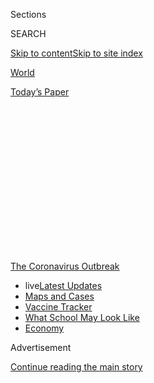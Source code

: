 <div id="app">

<div>

<div>

<div>

<div class="NYTAppHideMasthead css-1q2w90k e1suatyy0">

<div class="section css-ui9rw0 e1suatyy2">

<div class="css-eph4ug er09x8g0">

<div class="css-6n7j50">

</div>

<span class="css-1dv1kvn">Sections</span>

<div class="css-10488qs">

<span class="css-1dv1kvn">SEARCH</span>

</div>

[Skip to content](#site-content)[Skip to site
index](#site-index)

</div>

<div id="masthead-section-label" class="css-1wr3we4 eaxe0e00">

[World](https://www.nytimes3xbfgragh.onion/section/world)

</div>

<div class="css-10698na e1huz5gh0">

</div>

</div>

<div id="masthead-bar-one" class="section hasLinks css-15hmgas e1csuq9d3">

<div class="css-uqyvli e1csuq9d0">

</div>

<div class="css-1uqjmks e1csuq9d1">

</div>

<div class="css-9e9ivx">

[](https://myaccount.nytimes3xbfgragh.onion/auth/login?response_type=cookie&client_id=vi)

</div>

<div class="css-1bvtpon e1csuq9d2">

[Today’s
Paper](https://www.nytimes3xbfgragh.onion/section/todayspaper)

</div>

</div>

</div>

</div>

<div data-aria-hidden="false">

<div id="site-content" data-role="main">

<div>

<div class="css-1aor85t" style="opacity:0.000000001;z-index:-1;visibility:hidden">

<div class="css-1hqnpie">

<div class="css-epjblv">

<span class="css-17xtcya">[World](/section/world)</span><span class="css-x15j1o">|</span><span class="css-fwqvlz">Coronavirus
Live Updates: Birx Warns That U.S. Epidemic Is in a ‘New
Phase’</span>

</div>

<div class="css-k008qs">

<div class="css-1iwv8en">

<span class="css-18z7m18"></span>

<div>

</div>

</div>

<span class="css-1n6z4y">https://nyti.ms/3i13OO4</span>

<div class="css-1705lsu">

<div class="css-4xjgmj">

<div class="css-4skfbu" data-role="toolbar" data-aria-label="Social Media Share buttons, Save button, and Comments Panel with current comment count" data-testid="share-tools">

  - 
  - 
  - 
  - 
    
    <div class="css-6n7j50">
    
    </div>

  - 

</div>

</div>

</div>

</div>

</div>

</div>

<div id="NYT_TOP_BANNER_REGION" class="css-13pd83m">

<div>

<div id="styln-prism-menu-1592847958612" class="section interactive-content interactive-size-medium css-1edisqu">

<div class="css-17ih8de interactive-body">

<div id="scroll-container" class="css-1gj85ro">

[<span class="styln-title-wrap"><span class="css-1pje3qr">The
Coronavirus</span><span class="css-1pje3qr">
Outbreak</span></span>](https://www.nytimes3xbfgragh.onion/news-event/coronavirus?action=click&pgtype=Article&state=default&region=TOP_BANNER&context=storylines_menu)

  - <span class="css-kqxiym" data-emphasize="true">live</span>[Latest
    Updates](https://www.nytimes3xbfgragh.onion/2020/08/02/world/coronavirus-updates.html?action=click&pgtype=Article&state=default&region=TOP_BANNER&context=storylines_menu)
  - [Maps and
    Cases](https://www.nytimes3xbfgragh.onion/interactive/2020/us/coronavirus-us-cases.html?action=click&pgtype=Article&state=default&region=TOP_BANNER&context=storylines_menu)
  - [Vaccine
    Tracker](https://www.nytimes3xbfgragh.onion/interactive/2020/science/coronavirus-vaccine-tracker.html?action=click&pgtype=Article&state=default&region=TOP_BANNER&context=storylines_menu)
  - [What School May Look
    Like](https://www.nytimes3xbfgragh.onion/interactive/2020/07/29/us/schools-reopening-coronavirus.html?action=click&pgtype=Article&state=default&region=TOP_BANNER&context=storylines_menu)
  - [Economy](https://www.nytimes3xbfgragh.onion/live/2020/07/31/business/stock-market-today-coronavirus?action=click&pgtype=Article&state=default&region=TOP_BANNER&context=storylines_menu)

</div>

</div>

</div>

</div>

</div>

<div id="top-wrapper" class="css-1sy8kpn">

<div id="top-slug" class="css-l9onyx">

Advertisement

</div>

[Continue reading the main
story](#after-top)

<div class="ad top-wrapper" style="text-align:center;height:100%;display:block;min-height:250px">

<div id="top" class="place-ad" data-position="top" data-size-key="top">

</div>

</div>

<div id="after-top">

</div>

</div>

<div id="sponsor-wrapper" class="css-1hyfx7x">

<div id="sponsor-slug" class="css-19vbshk">

Supported by

</div>

[Continue reading the main
story](#after-sponsor)

<div id="sponsor" class="ad sponsor-wrapper" style="text-align:center;height:100%;display:block">

</div>

<div id="after-sponsor">

</div>

</div>

<div class="css-14oxmzc edomiq20">

<div class="css-40v4b6">

<span class="css-sgss5">LIVE UPDATES</span>

</div>

<span>Updated </span>

<div class="css-ki347z">

<span class="css-1656jku">Aug. 3, 2020, 2:32 a.m.
ET</span><span class="css-xwx5dt"></span>

</div>

<span class="css-1dv1kvn" data-aria-live="polite">Aug. 3, 2020, 2:32
a.m.
ET</span>

</div>

<div class="css-1vkm6nb ehdk2mb0">

# Coronavirus Live Updates: Birx Warns That U.S. Epidemic Is in a ‘New Phase’

</div>

College are preparing to welcome students back to a complicated campus
setting. India’s home minister tests positive.

<div class="css-192lewg e1oheyly0">

Right Now

Yoenis Cespedes, the Mets’ star outfielder, has opted out of the rest of
the 2020 baseball season for “Covid-related” reasons, the team
announced.

</div>

<div class="section meteredContent css-1r7ky0e" name="articleBody" itemprop="articleBody">

<div class="css-19qgada">

### Here’s what you need to know:

  - [Birx urges Americans in hot spots to consider wearing a mask at
    home if they live with someone who is especially
    vulnerable.](#link-4c637647)
  - [Scientists are worried about political influence over the U.S.
    coronavirus vaccine project.](#link-18bff79b)
  - [Will sex in a social pod be OK? Colleges prepare to welcome
    students back to a new reality.](#link-79292e3)
  - [Manila returns to lockdown after opening up leads to a
    resurgence.](#link-41ce99eb)
  - [Its outbreak untamed, Melbourne, Australia, escalates a
    lockdown.](#link-74f9a2b2)
  - [Lawmakers and White House officials remain at an impasse on a new
    relief package.](#link-1a62dbb2)
  - [Hurricane season in a pandemic: Florida is grazed by a tropical
    storm as virus cases surge.](#link-479653b6)

</div>

<div class="css-79elbk" data-testid="photoviewer-wrapper">

<div class="css-z3e15g" data-testid="photoviewer-wrapper-hidden">

</div>

<div class="css-1a48zt4 ehw59r15" data-testid="photoviewer-children">

![<span class="css-16f3y1r e13ogyst0" data-aria-hidden="true">Dr.
Deborah L. Birx. “What we are seeing today is different from March and
April,” she said on the CNN program “State of the Union” on Sunday. “It
is extraordinarily
widespread.”</span><span class="css-cnj6d5 e1z0qqy90" itemprop="copyrightHolder"><span class="css-1ly73wi e1tej78p0">Credit...</span><span>Michael
A. McCoy for The New York
Times</span></span>](https://static01.graylady3jvrrxbe.onion/images/2020/08/02/business/02virus-briefing-birz/merlin_173957070_557fcd4f-d678-4732-b872-17a4142a718a-articleLarge.jpg?quality=75&auto=webp&disable=upscale)

</div>

</div>

<div class="css-1fanzo5 StoryBodyCompanionColumn">

<div class="css-53u6y8">

## 

<div id="link-4c637647" class="css-105iojl">

</div>

<div>

<span height="1"></span>

</div>

Birx urges Americans in hot spots to consider wearing a mask at home if
they live with someone who is especially vulnerable.

Dr. Deborah L. Birx, the Trump administration’s coronavirus coordinator,
said on the CNN program “State of the Union” on Sunday that the country
is in a “new phase” of the coronavirus pandemic, and that it is much
more extensive than the spring outbreaks in major cities like New York
and Seattle.

She recommended that people living in communities where cases are
surging consider wearing a mask at home if they live with someone who is
especially vulnerable because of age or underlying medical conditions.

“What we are seeing today is different from March and April. It is
extraordinarily widespread,” Dr. Birx said, adding that rural areas have
not been spared. “So everybody who lives in a rural area, you are not
immune.”

She emphasized the significance of asymptomatic transmission. “If you
have an outbreak in your rural area or in your city, you need to really
consider wearing a mask at home, assuming that you’re positive if you
have individuals in your household with co-morbidities,” she said.

</div>

</div>

<div class="css-1fanzo5 StoryBodyCompanionColumn">

<div class="css-53u6y8">

Both she and Adm. Brett Giroir, an assistant secretary at the Department
of Health and Human Services, emphasized the importance of mask wearing,
hand washing and avoiding crowds. On the NBC program “Meet the Press,”
Admiral Giroir said some of the efforts seemed to be helping in recent
weeks to reduce the number of cases in Arizona and some other states
that have been hard hit this summer.

He repeatedly returned to mask wearing as perhaps the most effective
preventive measure in communities experiencing an outbreak. “Wearing a
mask is incredibly important, but we have to have like 85 or 90 percent
of individuals wearing a mask and avoiding crowds,” he said. Those
percentages, he said, give “you the same outcome as a complete
shutdown.”

Asked if he was recommending a national mask mandate, Admiral Giroir
said, “The public health message is we’ve got to have mask wearing.” He
added: “If we don’t do that, and if we don’t limit the indoor crowded
spaces, the virus will continue to run.”

Dr. Ashish Jha, the director of the Harvard Global Health Institute,
said on CNN that in many areas where cases are surging, the availability
of tests was badly lagging. “In 18, 20 states, the number of tests being
done is actually falling and falling because our testing system is under
such strain that we just can’t even deliver the test today that we were
doing two weeks ago. That’s very concerning because when cases are
rising, and your number of tests are falling, that’s a recipe for
disaster,” he said.

Admiral Giroir defended the nation’s testing program, noting it has been
increased exponentially in recent months. He said that both testing and
[contact
tracing](https://www.nytimes3xbfgragh.onion/2020/07/31/health/covid-contact-tracing-tests.html)
were crucial responses, but not particularly helpful in large,
communitywide outbreaks.

</div>

</div>

<div class="css-1fanzo5 StoryBodyCompanionColumn">

<div class="css-53u6y8">

He was also asked about the president’s endorsement [of the
anti-malarial drug
hydroxychloroquine](https://www.nytimes3xbfgragh.onion/2020/07/28/technology/virus-video-trump.html)
as a treatment for the virus. He discounted its utility, citing results
from several recent clinical trials that showed no benefit.

“At this point in time we don’t recommend that as a treatment,” he said.
“There’s no evidence to show that it is.”

</div>

</div>

<div>

</div>

<div class="css-1fanzo5 StoryBodyCompanionColumn">

<div class="css-53u6y8">

## 

<div id="link-18bff79b" class="css-105iojl">

</div>

<div>

<span height="1"></span>

</div>

Scientists are worried about political influence over the U.S.
coronavirus vaccine
project.

</div>

</div>

<div class="css-79elbk" data-testid="photoviewer-wrapper">

<div class="css-z3e15g" data-testid="photoviewer-wrapper-hidden">

</div>

<div class="css-1a48zt4 ehw59r15" data-testid="photoviewer-children">

<div class="css-1xdhyk6 erfvjey0">

<span class="css-1ly73wi e1tej78p0">Image</span>

<div class="css-zjzyr8">

<div data-testid="lazyimage-container" style="height:257.77777777777777px">

</div>

</div>

</div>

<span class="css-16f3y1r e13ogyst0" data-aria-hidden="true">President
Trump has been relentlessly promoting the administration’s vaccine
efforts, including during an appearance at a biotechnology laboratory in
North Carolina last
week.</span><span class="css-cnj6d5 e1z0qqy90" itemprop="copyrightHolder"><span class="css-1ly73wi e1tej78p0">Credit...</span><span>Anna
Moneymaker for The New York Times</span></span>

</div>

</div>

<div class="css-1fanzo5 StoryBodyCompanionColumn">

<div class="css-53u6y8">

In April, with hospitals overwhelmed and much of the United States in
lockdown, the Department of Health and Human Services produced a
presentation for the White House arguing that rapid development of a
[coronavirus
vaccine](https://www.nytimes3xbfgragh.onion/interactive/2020/science/coronavirus-vaccine-tracker.html)
was the best hope to control the pandemic.

“DEADLINE: Enable broad access to the public by October 2020,” the first
slide read, with the date in bold.

Given that it typically takes years to develop a vaccine, the timetable
for the initiative, called [Operation Warp
Speed](https://www.nytimes3xbfgragh.onion/2020/04/29/us/politics/trump-coronavirus-vaccine-operation-warp-speed.html),
was incredibly ambitious. With tens of thousands dying and tens of
millions out of work, the crisis demanded an all-out public-private
response, with the government supplying billions of dollars to
pharmaceutical and biotechnology companies, providing logistical support
and cutting through red tape.

</div>

</div>

<div class="css-1fanzo5 StoryBodyCompanionColumn">

<div class="css-53u6y8">

It escaped no one that the proposed deadline also intersected nicely
with President Trump’s need to curb the virus before the election in
November.

The ensuing race for a vaccine — in the middle of a campaign in which
the president’s handling of the pandemic is the key issue after he has
spent his time in office [undermining
science](https://www.nytimes3xbfgragh.onion/2020/04/28/climate/trump-coronavirus-climate-science.html)
and [the expertise of the federal
bureaucracy](https://www.nytimes3xbfgragh.onion/2020/07/09/climate/trump-hurricane-dorian-noaa.html)
— is now testing the system set up to ensure safe and effective drugs to
a degree never before seen.

Under [constant pressure from a White House anxious for good
news](https://www.nytimes3xbfgragh.onion/2020/08/02/us/politics/coronavirus-vaccine.html)
and a public desperate for a silver bullet to end the crisis, the
government’s researchers are fearful of political intervention in the
coming months and are struggling to ensure that the government maintains
the right balance between speed and rigorous regulation, according to
interviews with administration officials, federal scientists and outside
experts.

</div>

</div>

<div>

</div>

<div class="css-1fanzo5 StoryBodyCompanionColumn">

<div class="css-53u6y8">

## 

<div id="link-79292e3" class="css-105iojl">

</div>

<div>

<span height="1"></span>

</div>

Will sex in a social pod be OK? Colleges prepare to welcome students
back to a new
reality.

</div>

</div>

<div class="css-79elbk" data-testid="photoviewer-wrapper">

<div class="css-z3e15g" data-testid="photoviewer-wrapper-hidden">

</div>

<div class="css-1a48zt4 ehw59r15" data-testid="photoviewer-children">

<div class="css-1xdhyk6 erfvjey0">

<span class="css-1ly73wi e1tej78p0">Image</span>

<div class="css-zjzyr8">

<div data-testid="lazyimage-container" style="height:257.77777777777777px">

</div>

</div>

</div>

<span class="css-16f3y1r e13ogyst0" data-aria-hidden="true">Students
moving into North Carolina State University in Raleigh, N.C., on
Friday.</span><span class="css-cnj6d5 e1z0qqy90" itemprop="copyrightHolder"><span class="css-1ly73wi e1tej78p0">Credit...</span><span>Gerry
Broome/Associated Press</span></span>

</div>

</div>

<div class="css-1fanzo5 StoryBodyCompanionColumn">

<div class="css-53u6y8">

As many U.S. colleges plan to welcome back students this month, they
face challenges unlike any other industry — containing the coronavirus
among a young, carefree population that not only studies together, but
also lives together, parties together and, if decades of history are any
guide, sleeps together.

It will be a complex endeavor requiring far more than just the
reconfiguring of dorm rooms and cafeterias. It also involves coronavirus
testing programs capable of serving communities the size of small cities
and the enforcement of codes of conduct among students not eager to be
policed.

</div>

</div>

<div class="css-1fanzo5 StoryBodyCompanionColumn">

<div class="css-53u6y8">

Colleges are mapping strategies as varied as the contrasting Covid
regulations enacted by the states, and the efforts could add more than
$70 billion to the budgets of the nation’s 5,000 colleges.

Yet administrators say giving students at least a taste of college life
is worth it, if done in a safe way. Whether those constituents agree is
an open question, and complaints about tuition have led a growing number
of schools to offer rebates.

In one of the more elaborate plans, the University of California,
Berkeley, will test all residential **** students within 24 hours of
their arrival. After that, everyone living on campus will be tested
twice a month if its test proves accurate enough.

But Cornell College in Iowa, with only 1,000 students, is counting on
its humble health center and county health department to do its testing.
Small schools in similar situations are finding themselves at the mercy
of private labs that can take two weeks to deliver results, making
results almost meaningless.

It is still possible that the frantic planning will come to naught.

</div>

</div>

<div>

</div>

<div class="css-1fanzo5 StoryBodyCompanionColumn">

<div class="css-53u6y8">

## 

<div id="link-41ce99eb" class="css-105iojl">

</div>

<div>

<span height="1"></span>

</div>

Manila returns to lockdown after opening up leads to a
resurgence.

</div>

</div>

<div class="css-79elbk" data-testid="photoviewer-wrapper">

<div class="css-z3e15g" data-testid="photoviewer-wrapper-hidden">

</div>

<div class="css-1a48zt4 ehw59r15" data-testid="photoviewer-children">

<div class="css-1xdhyk6 erfvjey0">

<span class="css-1ly73wi e1tej78p0">Image</span>

<div class="css-zjzyr8">

<div data-testid="lazyimage-container" style="height:257.77777777777777px">

</div>

</div>

</div>

<span class="css-16f3y1r e13ogyst0" data-aria-hidden="true">A testing
facility in Quezon City, northeast of Manila in the Philippines last
week.</span><span class="css-cnj6d5 e1z0qqy90" itemprop="copyrightHolder"><span class="css-1ly73wi e1tej78p0">Credit...</span><span>Mark
R Cristino/EPA, via Shutterstock</span></span>

</div>

</div>

<div class="css-1fanzo5 StoryBodyCompanionColumn">

<div class="css-53u6y8">

President Rodrigo Duterte of the Philippines on Sunday ordered Manila
and nearby suburban areas to re-enter lockdown for two weeks as the
health department reported 5,032 new cases.

</div>

</div>

<div class="css-1fanzo5 StoryBodyCompanionColumn">

<div class="css-53u6y8">

Group gatherings were prohibited, and the population was advised to stay
home. Public transportation was halted, domestic flights and
inter-island ferries remained suspended, and the government encouraged
biking. Schools will remain shut.

Infections spiked after the government eased lockdown rules and
gradually opened up in an effort to jump start the economy. But instead
of managing the numbers, it has resulted in grim results, with hospitals
overwhelmed and doctors warning they were reaching a breaking point. In
an appeal to the government on Saturday, the Philippine College of
Physicians, the country’s main organization of doctors, warned that the
health system “has been overwhelmed.”

This came shortly after Manila’s city government ordered the temporary
closure of its two hospitals, citing the growing number of health care
staff members who have been infected. It said that the city’s health
care workers are burned out “with the seemingly endless number of
patients trooping to our hospitals for emergency care and admission.”

Total cases in the country now stand at 103,185, with 2,059 deaths.

Mr. Duterte told officials to “strictly enforce the quarantine,
especially the lockdown.”

“I have heard the call of different groups from the medical community
for a two-week enhanced community quarantine in mega Manila,” he said.
“I fully understand why your health workers would like to ask for such
a timeout period. They have been in the front lines for months and are
exhausted.”

global roundup

## 

<div id="link-74f9a2b2" class="css-105iojl">

</div>

<div>

<span height="1"></span>

</div>

Its outbreak untamed, Melbourne, Australia, escalates a lockdown.

</div>

</div>

![<span class="css-16f3y1r e13ogyst0">Premier Daniel Andrews of
Victoria, Australia, said that starting on Sunday, residents in the
metropolitan Melbourne area will be under curfew from 8 p.m. to 5
a.m.</span><span class="css-cch8ym"><span class="css-1dv1kvn">Credit</span><span class="css-cnj6d5 e1z0qqy90" itemprop="copyrightHolder"><span class="css-1ly73wi e1tej78p0">Credit...</span><span>William
West/Agence France-Presse — Getty
Images</span></span></span>](https://static01.graylady3jvrrxbe.onion/images/2020/08/02/world/02virus-briefing-melbourne/merlin_175141296_dccccb19-1179-4660-a45f-369462798c5f-videoSixteenByNine3000.jpg)

<div class="css-1fanzo5 StoryBodyCompanionColumn">

<div class="css-53u6y8">

Officials in Melbourne, Australia’s second-largest city, announced
stricter measures on Sunday in an effort to stem a coronavirus outbreak
that is raging despite a lockdown that began four weeks ago.

</div>

</div>

<div class="css-1fanzo5 StoryBodyCompanionColumn">

<div class="css-53u6y8">

For six weeks starting on Sunday, residents of metropolitan Melbourne
will be under curfew from 8 p.m. to 5 a.m. except for purposes of work
or giving and receiving care.

As under the current lockdown, permitted reasons for leaving the house
include: shopping for essential goods and services; medical care and
caregiving; and necessary exercise, work and study. Food shopping is
limited to one person per household per day, and outdoor exercise is
limited to one hour per person per day, both within about three miles of
home. Public gatherings are limited to two people, including household
members.

In explaining the new measures, Premier Daniel Andrews said the high
rate of community transmission, including 671 new cases reported in the
state of Victoria on Sunday, suggested that the virus was more
widespread than had been known.

“You’ve got to err on the side of caution and go further and go harder,”
he said.

Victoria has had 11,557 confirmed cases, almost all of them in
metropolitan Melbourne, and 123 deaths.

Here is what else is happening around the world:

  - **Kosovo**’s prime minister Avdullah Hoti said on Sunday he has
    contracted Covid-19 and will self-isolate at home for two weeks,
    [Reuters
    reports](https://www.reuters.com/article/us-health-coronavirus-kosovo-primeminist/kosovo-prime-minister-says-he-has-covid-19-idUSKBN24Y0ON).
    “I have no signs, except a very easy cough,” [he wrote on
    Facebook](https://www.facebookcorewwwi.onion/avdullah.hoti/posts/3508635622531100).
    He said he will be “in isolation” for two weeks and “fulfill my
    obligations from home.”

  - Many **Ethiopians** who found work in other parts of Africa or in
    the Persian Gulf before the pandemic are [heading home unemployed
    and possibly
    infected](https://www.nytimes3xbfgragh.onion/2020/08/01/world/africa/ethiopian-migrant-workers-coronavirus.html?action=click&module=RelatedLinks&pgtype=Article)
    with the virus, representing a major strain on Ethiopia’s fragile
    health system. More than 30,000 laborers have re-entered Ethiopia
    since mid-March. Of those, at least 927 had the virus, according to
    the government, though that figure has not been updated in over a
    month and is almost certainly an undercount.

  - India’s biggest film star, **Amitabh Bachchan**, was discharged from
    the hospital on Sunday after recovering from Covid-19, and the
    country’s powerful home minister, Amit Shah, announced that he
    tested positive. Mr. Bachchan, 77, was hospitalized for three weeks.
    His son, Abhishek Bachchan, also a movie star, remains in the
    hospital. Mr. Shah announced on Twitter on Sunday he tested
    positive. The announcement came one day after his government allowed
    the reopening of hotels and weekly markets in New Delhi, one of the
    worst-hit regions in the country.

## 

<div id="link-1a62dbb2" class="css-105iojl">

</div>

<div>

<span height="1"></span>

</div>

Lawmakers and White House officials remain at an impasse on a new relief
package.

</div>

</div>

<div class="css-79elbk" data-testid="photoviewer-wrapper">

<div class="css-z3e15g" data-testid="photoviewer-wrapper-hidden">

</div>

<div class="css-1a48zt4 ehw59r15" data-testid="photoviewer-children">

<div class="css-1xdhyk6 erfvjey0">

<span class="css-1ly73wi e1tej78p0">Image</span>

<div class="css-zjzyr8">

<div data-testid="lazyimage-container" style="height:257.77777777777777px">

</div>

</div>

</div>

<span class="css-16f3y1r e13ogyst0" data-aria-hidden="true">Members of
the Army oversaw a drive-through coronavirus testing site in Opelousas,
La., on
Thursday.</span><span class="css-cnj6d5 e1z0qqy90" itemprop="copyrightHolder"><span class="css-1ly73wi e1tej78p0">Credit...</span><span>William
Widmer for The New York Times</span></span>

</div>

</div>

<div class="css-1fanzo5 StoryBodyCompanionColumn">

<div class="css-53u6y8">

With coronavirus cases soaring across the United States, the debate in
Washington over a [new relief
package](https://www.nytimes3xbfgragh.onion/2020/07/28/us/politics/coronavirus-relief-bills-house-senate.html)
to help people and businesses weather the crisis is set to take center
stage in the coming week, and negotiators were meeting over the weekend
in hopes of making progress on a deal.

“The president’s determined to spend what we need to spend,” said Steven
Mnuchin, the Treasury secretary, speaking on the ABC program “This
Week.” “We’re acting very quickly now.”

</div>

</div>

<div class="css-1fanzo5 StoryBodyCompanionColumn">

<div class="css-53u6y8">

Unemployment benefits lapsed this week for tens of millions of people,
but officials have struggled to agree over new aid. Mr. Mnuchin’s
remarks came after he and Mark Meadows, the White House chief of staff,
met with top congressional Democrats in a rare Saturday meeting on
Capitol Hill.

Speaker Nancy Pelosi, who hosted the meeting with Senator Chuck Schumer
of New York, said that staff members would meet on Sunday and that the
main negotiators would convene again on Monday. They called the
discussion on Saturday productive but said that the sides remained far
apart on several matters.

“We must defeat this virus, and that’s one of the points that we still
have not come to any agreement on,” Ms. Pelosi said, speaking on [“This
Week.”](https://abcnews.go.com/ThisWeek/video/speaker-house-nancy-pelosi-72130729)
(Mr. Mnuchin, appearing afterward, refuted the suggestion that the
administration is not invested in defeating the virus.)

At issue is [the gap between the latest relief
packages](https://www.nytimes3xbfgragh.onion/2020/07/28/us/politics/coronavirus-relief-bills-house-senate.html)
put forward by Democrats and Republicans.

A $1 trillion proposal issued by Senate Republicans and administration
officials last week includes cutting by two-thirds the $600-per-week
unemployment payments that workers had received since April and
providing tax cuts and liability protections for businesses.

A $3 trillion relief package approved by House Democrats in May includes
an extension of the jobless aid, nearly $200 billion for rental
assistance and mortgage relief, $3.6 billion to bolster election
security and additional aid for food assistance.

</div>

</div>

<div>

</div>

<div class="css-1fanzo5 StoryBodyCompanionColumn">

<div class="css-53u6y8">

U.S. Roundup

## 

<div id="link-479653b6" class="css-105iojl">

</div>

<div>

<span height="1"></span>

</div>

Hurricane season in a pandemic: Florida is grazed by a tropical storm as
virus cases
surge.

</div>

</div>

<div class="css-79elbk" data-testid="photoviewer-wrapper">

<div class="css-z3e15g" data-testid="photoviewer-wrapper-hidden">

</div>

<div class="css-1a48zt4 ehw59r15" data-testid="photoviewer-children">

<div class="css-1xdhyk6 erfvjey0">

<span class="css-1ly73wi e1tej78p0">Image</span>

<div class="css-zjzyr8">

<div data-testid="lazyimage-container" style="height:257.77777777777777px">

</div>

</div>

</div>

<span class="css-16f3y1r e13ogyst0" data-aria-hidden="true">Tropical
Storm Isaias approaching Palm Beach, Fla., on
Sunday.</span><span class="css-cnj6d5 e1z0qqy90" itemprop="copyrightHolder"><span class="css-1ly73wi e1tej78p0">Credit...</span><span>Saul
Martinez for The New York Times</span></span>

</div>

</div>

<div class="css-1fanzo5 StoryBodyCompanionColumn">

<div class="css-53u6y8">

Virus-battered Florida is confronting a new challenge: Tropical Storm
Isaias, which is whipping the coast with high winds and creating the
risk of flash flooding as it makes its way up the East Coast.

</div>

</div>

<div class="css-1fanzo5 StoryBodyCompanionColumn">

<div class="css-53u6y8">

At 2 p.m. Eastern time, the center of the storm was about 30 miles
offshore, east of Port St. Lucie, Fla., and was moving north-northwest
at about eight miles an hour, according to the [National Hurricane
Center](https://www.nhc.noaa.gov/text/refresh/MIATCPAT4+shtml/020856.shtml?).<span class="css-8l6xbc evw5hdy0">
</span>

Isaias — which is written Isaías in Spanish and pronounced ees-ah-EE-ahs
— had clobbered the Bahamas with hurricane conditions on Saturday after
hitting parts of Puerto Rico and the Dominican Republic. As it advances
northward, the center of the storm is<span class="css-8l6xbc evw5hdy0">
</span>skirting close to the coast of Florida without making landfall so
far, but its track is likely to bring it ashore in the Carolinas early
in the week.<span class="css-8l6xbc evw5hdy0"> </span>

Complicating the emergency response to the storm, reported coronavirus
cases continue to rise sharply in Florida, Georgia and the Carolinas,
and health officials have warned that their health care systems could be
strained beyond capacity. To avoid virus exposure in shelters, the first
choice is for coastal residents in homes vulnerable to flooding to stay
with relatives or friends farther inland, being careful to wear masks
and remain socially distant.

“Because of Covid, we feel that you are safer at home,” said Bill
Johnson, the emergency management director for Palm Beach County.
“Shelters should be considered your last resort.”

Here is what else is happening around the country:

  - Lord & Taylor, the floundering department store company, on Sunday
    became the latest retailer to [file for bankruptcy
    protection](https://www.nytimes3xbfgragh.onion/2020/08/02/business/Lord-and-Taylor-Bankruptcy.html)
    as the coronavirus outbreak accelerates the demise of teetering
    chains. Lord & Taylor and parent company Le Tote said in a filing on
    Sunday that they operated 38 locations, which had been temporarily
    closed since March 2020, and that they had about 651 employees.

  - The two owners of the Liberty Belle, a party boat, [were arrested on
    Saturday
    night](https://www.nytimes3xbfgragh.onion/2020/08/02/nyregion/liberty-belle-illegal-party.html)
    after it was used that day to host an event with more than 170
    guests, violating state and local social-distancing rules, according
    to the New York Sheriff’s office. State officials in recent weeks
    have increasingly cracked down on bars and other businesses that
    violate social-distancing and other safety measures. Dozens of
    businesses have had their liquor licenses suspended.

  - Five months after the coronavirus engulfed New York City, subway
    ridership is 20 percent of pre-pandemic levels, even as the city has
    largely contained the virus and reopened some businesses. But public
    transportation may not be as risky as New Yorkers believed. There
    has been no notable superspreader event linked to mass transit,
    according to a survey of transportation agencies [conducted by The
    New York
    Times](https://www.nytimes3xbfgragh.onion/2020/08/02/nyregion/nyc-subway-coronavirus-safety.html).

</div>

</div>

<div>

</div>

<div class="css-1fanzo5 StoryBodyCompanionColumn">

<div class="css-53u6y8">

## 

<div id="link-709fc51d" class="css-105iojl">

</div>

<div>

<span height="1"></span>

</div>

A Fed president endorses strict lockdowns to avoid “many more job losses
and many more
bankruptcies.”

</div>

</div>

<div class="css-79elbk" data-testid="photoviewer-wrapper">

<div class="css-z3e15g" data-testid="photoviewer-wrapper-hidden">

</div>

<div class="css-1a48zt4 ehw59r15" data-testid="photoviewer-children">

<div class="css-1xdhyk6 erfvjey0">

<span class="css-1ly73wi e1tej78p0">Image</span>

<div class="css-zjzyr8">

<div data-testid="lazyimage-container" style="height:257.77777777777777px">

</div>

</div>

</div>

<span class="css-16f3y1r e13ogyst0" data-aria-hidden="true">Pedestrians
in Las Vegas, where restrictions have been
eased.</span><span class="css-cnj6d5 e1z0qqy90" itemprop="copyrightHolder"><span class="css-1ly73wi e1tej78p0">Credit...</span><span>Bridget
Bennett for The New York Times</span></span>

</div>

</div>

<div class="css-1fanzo5 StoryBodyCompanionColumn">

<div class="css-53u6y8">

A top economic official and the governor of Arkansas used appearances on
the Sunday talk shows to discuss the financial toll of the virus as it
rages through much of the country.

Neel Kashkari, the president of the Federal Reserve Bank of Minneapolis,
argued that it would be better for the economy if the United States
instituted strict lockdown policies for a month to six weeks to stop the
spread of the virus.

If the country cannot control the spread, “we’re going to have
flare-ups, lockdowns and a very halting recovery with many more job
losses and many more bankruptcies,” Mr. Kashkari said on the CBS program
“Face the Nation” on Sunday.

“If we were to lock down hard for a month or six weeks, we could get the
case count down, so that our testing and our contact tracing was
actually enough to control it,” he said. “If we don’t do that, and we
have this raging virus spreading throughout the country with flare-ups
and local lockdowns for the next year or two, which is entirely
possible, we’re going to see many, many more business bankruptcies.”

He also said that given the low cost of issuing debt, the government has
room to spend to support the American economy.

“Congress should use this opportunity to support the American people,
and the American economy,” he said. “If we get the economy growing, we
will be able to pay off the debt.”

His argument for a longer shutdown stands in contrast to others’ views.
On the CNN program “State of the Union,” Gov. Asa Hutchinson of Arkansas
defended his decision not to impose a statewide stay-at-home order
earlier this year. Mr. Hutchinson emphasized the economic ramifications
of extended shutdowns.

</div>

</div>

<div class="css-1fanzo5 StoryBodyCompanionColumn">

<div class="css-53u6y8">

“We’ve got to take on two emergencies here,” he said. “One is our virus,
the other is the economy.”

## 

<div id="link-427c6eea" class="css-105iojl">

</div>

<div>

<span height="1"></span>

</div>

High-fiving and spitting: Major League Baseball has an outbreak. The
commissioner wants players to
behave.

</div>

</div>

<div class="css-79elbk" data-testid="photoviewer-wrapper">

<div class="css-z3e15g" data-testid="photoviewer-wrapper-hidden">

</div>

<div class="css-1a48zt4 ehw59r15" data-testid="photoviewer-children">

<div class="css-1xdhyk6 erfvjey0">

<span class="css-1ly73wi e1tej78p0">Image</span>

<div class="css-zjzyr8">

<div data-testid="lazyimage-container" style="height:257.77777777777777px">

</div>

</div>

</div>

<span class="css-16f3y1r e13ogyst0" data-aria-hidden="true">Mets players
Pete Alonso and Michael Conforto high fived after their victory over the
Boston Red Sox last
week.</span><span class="css-cnj6d5 e1z0qqy90" itemprop="copyrightHolder"><span class="css-1ly73wi e1tej78p0">Credit...</span><span>Adam
Glanzman/Getty Images</span></span>

</div>

</div>

<div class="css-1fanzo5 StoryBodyCompanionColumn">

<div class="css-53u6y8">

Amid a slow but steady stream of new coronavirus cases, the Major League
Baseball season becoming more precarious seemingly by the day.

Then on Saturday the league’s commissioner issued a rallying cry. “We
are playing,” Rob Manfred told ESPN. “The players need to be better, but
I am not a quitter in general and there is no reason to quit now. We
have had to be fluid, but it is manageable.”

Players on many teams have been spotted high-fiving or spitting or
getting too close too often in the dugout — all in violation of the
manual.

And already, 20 cases among the Miami Marlins and six among the St.
Louis Cardinals less than two weeks into the season have wreaked havoc
on the schedules of eight teams. It also raised questions about M.L.B.’s
protocols.

In saying the games would go on, Manfred thrust the onus on the players.

Kathleen Bachynski, an assistant professor of public health at
Muhlenberg College, [took
issue](https://twitter.com/bachyns/status/1289665507117772800) with
Manfred’s comments, writing on Twitter that the virus thrives “when
people insist on sticking with a poor plan to the bitter end.”

In a phone interview, Dr. Bachynski said “the responsibility has to be
on the league to provide safe conditions to play in.”

</div>

</div>

<div class="css-1fanzo5 StoryBodyCompanionColumn">

<div class="css-53u6y8">

Four players announced they would not play this season since the
Marlin’s outbreak; a dozen players opted out of the season before
opening day.

On Sunday, Mets outfielder [Yoenis Cespedes opted
out](https://www.nytimes3xbfgragh.onion/2020/08/02/sports/baseball/Yoenis-cespedes-opt-out-rule.html)
of the rest of the 2020 Major League Baseball season for “Covid-related”
reasons, Brodie Van Wagenen, the team’s general manager, announced
Sunday afternoon. The announcement came after Cespedes had failed to
show up on Sunday for the Mets’ game in Atlanta against the
Braves.<span class="css-8l6xbc evw5hdy0"> </span>

</div>

</div>

<div>

</div>

<div class="css-1fanzo5 StoryBodyCompanionColumn">

<div class="css-53u6y8">

## 

<div id="link-5c7ebb6d" class="css-105iojl">

</div>

<div>

<span height="1"></span>

</div>

Russia has set a mass vaccination for October after a shortened
trial.

</div>

</div>

<div class="css-79elbk" data-testid="photoviewer-wrapper">

<div class="css-z3e15g" data-testid="photoviewer-wrapper-hidden">

</div>

<div class="css-1a48zt4 ehw59r15" data-testid="photoviewer-children">

<div class="css-1xdhyk6 erfvjey0">

<span class="css-1ly73wi e1tej78p0">Image</span>

<div class="css-zjzyr8">

<div data-testid="lazyimage-container" style="height:257.77777777777777px">

</div>

</div>

</div>

<span class="css-16f3y1r e13ogyst0" data-aria-hidden="true">Russia is
one of a number of countries rushing to develop and administer a
vaccine, and it is determined to get there
first.</span><span class="css-cnj6d5 e1z0qqy90" itemprop="copyrightHolder"><span class="css-1ly73wi e1tej78p0">Credit...</span><span>Sechenov
Medical University Press Office, via Getty Images</span></span>

</div>

</div>

<div class="css-1fanzo5 StoryBodyCompanionColumn">

<div class="css-53u6y8">

[Russia plans to launch a nationwide vaccination
campaign](https://www.nytimes3xbfgragh.onion/2020/08/02/world/europe/russia-trials-vaccine-October.html)
in October with a coronavirus vaccine that has yet to complete clinical
trials, raising international concern about the methods the country is
using to compete in the global race to inoculate the public.

The minister of health, Mikhail Murashko, said Saturday that the plan
was to begin by vaccinating teachers and health care workers. He also
[told the RIA](https://ria.ru/20200801/1575248763.html) state news
agency that amid accelerated testing, the laboratory that developed the
vaccine was already seeking regulatory approval for it.

Russia is one of a number of countries rushing to develop and administer
a vaccine, and it is determined to get there first.

</div>

</div>

<div class="css-1fanzo5 StoryBodyCompanionColumn">

<div class="css-53u6y8">

Not only would a vaccine help alleviate a worldwide health crisis that
has killed more than 680,000 people and badly wounded the global
economy, it would also become a symbol of national pride and a valuable
propaganda tool for the country that produces it. It could be a
lucrative commodity, as well.

“I do hope that the Chinese and the Russians are actually testing the
vaccine before they are administering the vaccine to anyone,” Dr.
Anthony Fauci, director of the National Institute of Allergy and
Infectious Diseases in the United States, warned a congressional hearing
on Friday.

A Russian regulatory agency is expected to approve that vaccine for the
October campaign by mid-August, far earlier than timelines suggested by
Western regulators, who have often said a vaccine would become available
no sooner than the end of the year.

But with limited transparency in the Russian program, separating the
science from the politics and propaganda could prove impossible. Critics
have already drawn attention to Russia’s tradition of cutting corners in
research on other pharmaceutical products and accusations of
intellectual property theft.

</div>

</div>

<div>

</div>

<div class="css-1fanzo5 StoryBodyCompanionColumn">

<div class="css-53u6y8">

## 

<div id="link-61ba9d7" class="css-105iojl">

</div>

<div>

<span height="1"></span>

</div>

Slickers? Face masks? What to do if you’re caught in the rain during the
pandemic.

</div>

</div>

<div class="css-79elbk" data-testid="photoviewer-wrapper">

<div class="css-z3e15g" data-testid="photoviewer-wrapper-hidden">

</div>

<div class="css-1a48zt4 ehw59r15" data-testid="photoviewer-children">

<div class="css-1xdhyk6 erfvjey0">

<span class="css-1ly73wi e1tej78p0">Image</span>

<div class="css-zjzyr8">

<div data-testid="lazyimage-container" style="height:250.04444444444442px">

</div>

</div>

</div>

<span class="css-16f3y1r e13ogyst0" data-aria-hidden="true">People
wearing masks during a storm in Nagaland, India, in
July.</span><span class="css-cnj6d5 e1z0qqy90" itemprop="copyrightHolder"><span class="css-1ly73wi e1tej78p0">Credit...</span><span>Yirmiyan
Arthur/Associated Press</span></span>

</div>

</div>

<div class="css-1fanzo5 StoryBodyCompanionColumn">

<div class="css-53u6y8">

As the coronavirus has resurged in many parts of the country in recent
weeks, experts and politicians alike have implored people to protect
themselves and others by wearing a face mask in public.

</div>

</div>

<div class="css-1fanzo5 StoryBodyCompanionColumn">

<div class="css-53u6y8">

Does that apply when you have to be out in the gusting wind and driving
rain of a tropical storm like Isaias? Our health columnist Tara
Parker-Pope says, probably not: Face masks [aren’t as
effective](https://www.nursingtimes.net/clinical-archive/infection-control/the-effectiveness-of-surgical-face-masks-what-the-literature-shows-30-09-2003/)
when they are wet.

For one thing, it’s much harder to breathe through a wet mask than a dry
one, Ms. Parker-Pope notes. And on top of that, a moist or wet mask
doesn’t filter as well as a dry mask. The Centers for Disease Control
and Prevention, which recommends mask-wearing in general, says they
[should not be worn when doing things that may get the mask
wet.<span class="css-8l6xbc evw5hdy0">
</span>](https://www.cdc.gov/coronavirus/2019-ncov/prevent-getting-sick/cloth-face-cover-guidance.html)

It doesn’t take a tropical storm to drench a mask, of course. They can
become soaked with condensation from your breath or sweat from your
face, and some people think of wetting them deliberately to cool off in
hot weather. But the harm done is the same, wherever the moisture comes
from.<span class="css-8l6xbc evw5hdy0"> </span>

A paper surgical mask that gets soaked should probably be discarded, Ms.
Parker-Pope advises, but a cloth mask can be washed, dried and reused.

If rain is coming down in buckets, social distancing is not likely to be
a problem, and any viral particles exhaled by an infected person
probably would be quickly diluted by gusting wind and rain. So there is
little need to wear a mask out in a rainstorm, Ms. Parker-Pope
notes:<span class="css-8l6xbc evw5hdy0"> </span>“In fact, you should
take it off and keep it dry, so if you need to duck into a store to wait
out the storm, you have a dry mask to wear
indoors.”<span class="css-8l6xbc evw5hdy0"> </span>

## 

<div id="link-29ebe0c7" class="css-105iojl">

</div>

<div>

<span height="1"></span>

</div>

Scientists study whether people with the virus can infect bats and other
wildlife.

</div>

</div>

<div class="css-79elbk" data-testid="photoviewer-wrapper">

<div class="css-z3e15g" data-testid="photoviewer-wrapper-hidden">

</div>

<div class="css-1a48zt4 ehw59r15" data-testid="photoviewer-children">

<div class="css-1xdhyk6 erfvjey0">

<span class="css-1ly73wi e1tej78p0">Image</span>

<div class="css-zjzyr8">

<div data-testid="lazyimage-container" style="height:257.77777777777777px">

</div>

</div>

</div>

<span class="css-16f3y1r e13ogyst0" data-aria-hidden="true">A recent
paper tracing the genetic lineage of the virus found evidence that it
probably evolved in bats into its current
form.</span><span class="css-cnj6d5 e1z0qqy90" itemprop="copyrightHolder"><span class="css-1ly73wi e1tej78p0">Credit...</span><span>Kim
Raff for The New York Times</span></span>

</div>

</div>

<div class="css-1fanzo5 StoryBodyCompanionColumn">

<div class="css-53u6y8">

Could humans pass the coronavirus to wildlife, specifically North
American bats?

It may seem like a minor worry — far down the list from concerns like
getting sick, losing a loved one or staying employed. But as the
pandemic has made clear, the more careful people are about viruses
passing among species, the better.

</div>

</div>

<div class="css-1fanzo5 StoryBodyCompanionColumn">

<div class="css-53u6y8">

The scientific consensus is that the coronavirus originated in bats in
China or neighboring countries. A recent paper tracing the genetic
lineage of the virus [found evidence that it probably evolved in bats
into its current
form](https://www.nature.com/articles/s41564-020-0771-4). The
researchers also concluded that either this coronavirus or others that
could make the jump to humans may be present in bat populations.

So why worry about infecting more bats with the current virus?

The U.S. government considers it a legitimate concern both for bat
populations, which have been devastated by a fungal disease called
white-nose syndrome, and for humans, given potential problems down the
road. If the virus can pass easily between species, it could potentially
spill back over to humans.

Another concern is how readily the coronavirus may spread from bats to
other kinds of wildlife or domestic animals, including pets. Much
attention has been paid to the small number of pets that have been
infected, but public health authorities like the Centers for Disease
Control and Prevention have said that, although information is limited,
[the risk of pets spreading the virus to
people](https://www.cdc.gov/coronavirus/2019-ncov/daily-life-coping/pets.html)
is low.

They do recommend that any person who has Covid-19 take the same
precautions with their pets that they would with human family members.

</div>

</div>

<div>

</div>

<div class="css-1fanzo5 StoryBodyCompanionColumn">

<div class="css-53u6y8">

## 

<div id="link-305de8ed" class="css-105iojl">

</div>

<div>

<span height="1"></span>

</div>

Viewers flock to Mexico’s flagging telenovelas, seeking the familiar in
a time of
distress.

</div>

</div>

<div class="css-79elbk" data-testid="photoviewer-wrapper">

<div class="css-z3e15g" data-testid="photoviewer-wrapper-hidden">

</div>

<div class="css-1a48zt4 ehw59r15" data-testid="photoviewer-children">

<div class="css-1xdhyk6 erfvjey0">

<span class="css-1ly73wi e1tej78p0">Image</span>

<div class="css-zjzyr8">

<div data-testid="lazyimage-container" style="height:257.77777777777777px">

</div>

</div>

</div>

<span class="css-16f3y1r e13ogyst0" data-aria-hidden="true">Mexico’s
Televisa network has continued to film telenovelas in the
pandemic.</span><span class="css-cnj6d5 e1z0qqy90" itemprop="copyrightHolder"><span class="css-1ly73wi e1tej78p0">Credit...</span><span>Meghan
Dhaliwal for The New York Times</span></span>

</div>

</div>

<div class="css-1fanzo5 StoryBodyCompanionColumn">

<div class="css-53u6y8">

Mexico’s love affair with melodrama appeared to be over. Now, thanks
partly to the pandemic, the telenovela is roaring back.

</div>

</div>

<div class="css-1fanzo5 StoryBodyCompanionColumn">

<div class="css-53u6y8">

Confined to their homes, millions of Mexicans have devoted their
evenings to the traditional melodramas and other kitschy classics,
finding in the familiar faces and happy endings a balm for anxieties
raised by a health crisis that has left at least 43,000 dead and
millions unemployed in the country.

The resurgence has been a boon to Televisa, a onetime media monopoly
that had taken a beating from streaming services. During the second
quarter, 6.6 million people watched Televisa’s flagship channel during
prime time each evening, when telenovelas and other melodramas air.
Viewership was around five million in that period last year, according
to the network.

Miguel Ángel Herros, the executive producer of the melodrama “La Rosa de
Guadalupe,” has been filming for shorter periods, in locations that
leave ample space for his crew. Actors have their temperatures taken
when they arrive on set, and rehearse with masks and face shields.

It is unclear whether the success will last through a pandemic that has
forced physical displays of affection out of telenovelas.

“There are no kisses, no hugs, no caresses, no scenes in bed,” Mr.
Herros said.

</div>

</div>

<div>

</div>

<div class="css-1fanzo5 StoryBodyCompanionColumn">

<div class="css-53u6y8">

## 

<div id="link-4de20def" class="css-105iojl">

</div>

<div>

<span height="1"></span>

</div>

Is it feasible to travel this year?

Travel looks very different in 2020. [Here are some
questions](https://www.nytimes3xbfgragh.onion/interactive/2020/07/31/travel/coronavirus-travel-risk.html)
to help you decide whether you would feel comfortable taking a trip
during the pandemic.

</div>

</div>

<div>

</div>

<div class="css-1fanzo5 StoryBodyCompanionColumn">

<div class="css-53u6y8">

Reporting was contributed by Kevin Armstrong, Peter Baker, Benedict
Carey, Emily Cochrane, Melina Delkic, Tess Felder, Christina Goldbaum,
James Gorman, Jason Gutierrez, Andrew Higgins, Jennifer Jett, Annie
Karni, Natalie Kitroeff, Sharon LaFraniere, **** Patrick J. Lyons, Simon
Marks, Patricia Mazzei, Tara Parker-Pope, Kate Phillips, Jeanna Smialek,
Katie Thomas, Noah Weiland and Sameer Yasir.

</div>

</div>

<div>

</div>

</div>

<div>

</div>

<div>

</div>

<div>

</div>

<div>

<div id="bottom-wrapper" class="css-1ede5it">

<div id="bottom-slug" class="css-l9onyx">

Advertisement

</div>

[Continue reading the main
story](#after-bottom)

<div id="bottom" class="ad bottom-wrapper" style="text-align:center;height:100%;display:block;min-height:90px">

</div>

<div id="after-bottom">

</div>

</div>

</div>

</div>

</div>

## Site Index

<div>

</div>

## Site Information Navigation

  - [© <span>2020</span> <span>The New York Times
    Company</span>](https://help.nytimes3xbfgragh.onion/hc/en-us/articles/115014792127-Copyright-notice)

<!-- end list -->

  - [NYTCo](https://www.nytco.com/)
  - [Contact
    Us](https://help.nytimes3xbfgragh.onion/hc/en-us/articles/115015385887-Contact-Us)
  - [Work with us](https://www.nytco.com/careers/)
  - [Advertise](https://nytmediakit.com/)
  - [T Brand Studio](http://www.tbrandstudio.com/)
  - [Your Ad
    Choices](https://www.nytimes3xbfgragh.onion/privacy/cookie-policy#how-do-i-manage-trackers)
  - [Privacy](https://www.nytimes3xbfgragh.onion/privacy)
  - [Terms of
    Service](https://help.nytimes3xbfgragh.onion/hc/en-us/articles/115014893428-Terms-of-service)
  - [Terms of
    Sale](https://help.nytimes3xbfgragh.onion/hc/en-us/articles/115014893968-Terms-of-sale)
  - [Site
    Map](https://spiderbites.nytimes3xbfgragh.onion)
  - [Help](https://help.nytimes3xbfgragh.onion/hc/en-us)
  - [Subscriptions](https://www.nytimes3xbfgragh.onion/subscription?campaignId=37WXW)

</div>

</div>

</div>

</div>
